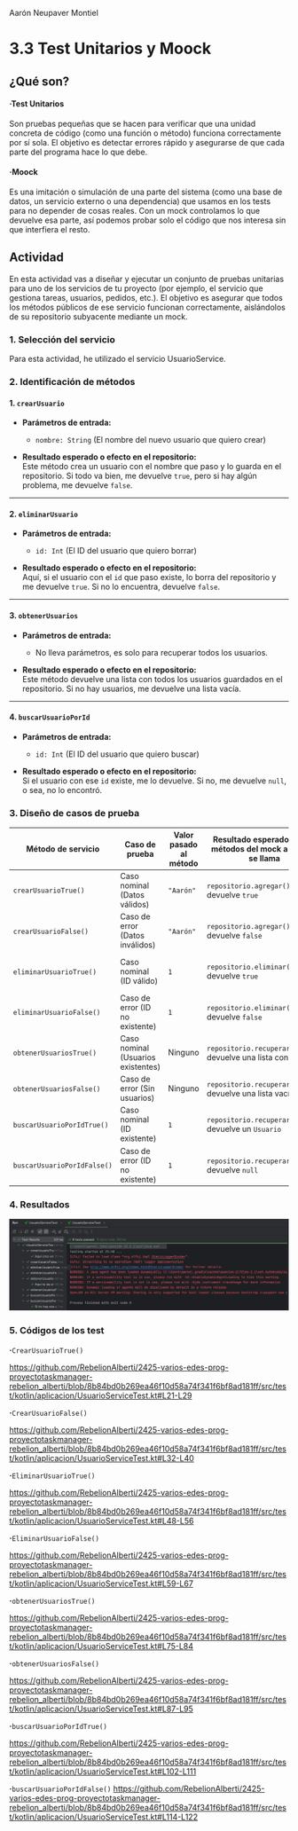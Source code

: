 Aarón Neupaver Montiel

# 3.3 Test Unitarios y Moock

## ¿Qué son?

#### ·Test Unitarios

Son pruebas pequeñas que se hacen para verificar que una unidad concreta de código (como una función o método) funciona correctamente por sí sola.
El objetivo es detectar errores rápido y asegurarse de que cada parte del programa hace lo que debe.

#### ·Moock

Es una imitación o simulación de una parte del sistema (como una base de datos, un servicio externo o una dependencia) que usamos en los tests para no depender de cosas reales.
Con un mock controlamos lo que devuelve esa parte, así podemos probar solo el código que nos interesa sin que interfiera el resto.

## Actividad

En esta actividad vas a diseñar y ejecutar un conjunto de pruebas unitarias para uno de los servicios de tu proyecto (por ejemplo, el servicio que gestiona tareas, usuarios, pedidos, etc.). El objetivo es asegurar que todos los métodos públicos de ese servicio funcionan correctamente, aislándolos de su repositorio subyacente mediante un mock.

### 1. Selección del servicio

Para esta actividad, he utilizado el servicio UsuarioService.

### 2. Identificación de métodos

#### 1. `crearUsuario`
- **Parámetros de entrada:**
    - `nombre: String` (El nombre del nuevo usuario que quiero crear)

- **Resultado esperado o efecto en el repositorio:**  
  Este método crea un usuario con el nombre que paso y lo guarda en el repositorio. Si todo va bien, me devuelve `true`, pero si hay algún problema, me devuelve `false`.

---

#### 2. `eliminarUsuario`
- **Parámetros de entrada:**
    - `id: Int` (El ID del usuario que quiero borrar)

- **Resultado esperado o efecto en el repositorio:**  
  Aquí, si el usuario con el `id` que paso existe, lo borra del repositorio y me devuelve `true`. Si no lo encuentra, devuelve `false`.

---

#### 3. `obtenerUsuarios`
- **Parámetros de entrada:**
    - No lleva parámetros, es solo para recuperar todos los usuarios.

- **Resultado esperado o efecto en el repositorio:**  
  Este método devuelve una lista con todos los usuarios guardados en el repositorio. Si no hay usuarios, me devuelve una lista vacía.

---

#### 4. `buscarUsuarioPorId`
- **Parámetros de entrada:**
    - `id: Int` (El ID del usuario que quiero buscar)

- **Resultado esperado o efecto en el repositorio:**  
  Si el usuario con ese `id` existe, me lo devuelve. Si no, me devuelve `null`, o sea, no lo encontró.

### 3. Diseño de casos de prueba  

| Método de servicio          | Caso de prueba                         | Valor pasado al método       | Resultado esperado, de los métodos del mock a los que se llama     | Acción                                         | Resultado esperado                                            |
|-----------------------------|----------------------------------------|------------------------------|--------------------------------------------------------------------|------------------------------------------------|---------------------------------------------------------------|
| `crearUsuarioTrue()`        | Caso nominal (Datos válidos)           | `"Aarón"`                    | `repositorio.agregar()` devuelve `true`                             | Llamar a `crearUsuario("Aarón")`               | Usuario creado correctamente, devuelve `true`                 |
| `crearUsuarioFalse()`       | Caso de error (Datos inválidos)        | `"Aarón"`                    | `repositorio.agregar()` devuelve `false`                            | Llamar a `crearUsuario("Aarón")`               | No se puede crear el usuario, devuelve `false`                |
| `eliminarUsuarioTrue()`     | Caso nominal (ID válido)               | `1`                           | `repositorio.eliminar(1)` devuelve `true`                           | Llamar a `eliminarUsuario(1)`                  | Usuario eliminado correctamente, devuelve `true`              |
| `eliminarUsuarioFalse()`    | Caso de error (ID no existente)        | `1`                           | `repositorio.eliminar(1)` devuelve `false`                          | Llamar a `eliminarUsuario(1)`                  | No se puede eliminar el usuario, devuelve `false`             |
| `obtenerUsuariosTrue()`     | Caso nominal (Usuarios existentes)     | Ninguno                      | `repositorio.recuperarTodos()` devuelve una lista con usuarios     | Llamar a `obtenerUsuarios()`                   | Retorna la lista de usuarios encontrada                        |
| `obtenerUsuariosFalse()`    | Caso de error (Sin usuarios)           | Ninguno                      | `repositorio.recuperarTodos()` devuelve una lista vacía            | Llamar a `obtenerUsuarios()`                   | Retorna una lista vacía                                        |
| `buscarUsuarioPorIdTrue()`  | Caso nominal (ID existente)            | `1`                           | `repositorio.recuperarPorId(1)` devuelve un `Usuario`               | Llamar a `buscarUsuarioPorId(1)`               | Retorna el usuario con ID `1` encontrado                      |
| `buscarUsuarioPorIdFalse()` | Caso de error (ID no existente)        | `1`                           | `repositorio.recuperarPorId(1)` devuelve `null`                    | Llamar a `buscarUsuarioPorId(1)`               | Retorna `null` si no se encuentra el usuario                  |

### 4. Resultados

![img1](assets/img1.png)

### 5. Códigos de los test

**·**```CrearUsuarioTrue()```

https://github.com/RebelionAlberti/2425-varios-edes-prog-proyectotaskmanager-rebelion_alberti/blob/8b84bd0b269ea46f10d58a74f341f6bf8ad181ff/src/test/kotlin/aplicacion/UsuarioServiceTest.kt#L21-L29

**·**```CrearUsuarioFalse()```

https://github.com/RebelionAlberti/2425-varios-edes-prog-proyectotaskmanager-rebelion_alberti/blob/8b84bd0b269ea46f10d58a74f341f6bf8ad181ff/src/test/kotlin/aplicacion/UsuarioServiceTest.kt#L32-L40

**·**```EliminarUsuarioTrue()```

https://github.com/RebelionAlberti/2425-varios-edes-prog-proyectotaskmanager-rebelion_alberti/blob/8b84bd0b269ea46f10d58a74f341f6bf8ad181ff/src/test/kotlin/aplicacion/UsuarioServiceTest.kt#L48-L56

**·**```EliminarUsuarioFalse()```

https://github.com/RebelionAlberti/2425-varios-edes-prog-proyectotaskmanager-rebelion_alberti/blob/8b84bd0b269ea46f10d58a74f341f6bf8ad181ff/src/test/kotlin/aplicacion/UsuarioServiceTest.kt#L59-L67

**·**```obtenerUsuariosTrue()```

https://github.com/RebelionAlberti/2425-varios-edes-prog-proyectotaskmanager-rebelion_alberti/blob/8b84bd0b269ea46f10d58a74f341f6bf8ad181ff/src/test/kotlin/aplicacion/UsuarioServiceTest.kt#L75-L84

**·**```obtenerUsuariosFalse()```

https://github.com/RebelionAlberti/2425-varios-edes-prog-proyectotaskmanager-rebelion_alberti/blob/8b84bd0b269ea46f10d58a74f341f6bf8ad181ff/src/test/kotlin/aplicacion/UsuarioServiceTest.kt#L87-L95

**·**```buscarUsuarioPorIdTrue()```

https://github.com/RebelionAlberti/2425-varios-edes-prog-proyectotaskmanager-rebelion_alberti/blob/8b84bd0b269ea46f10d58a74f341f6bf8ad181ff/src/test/kotlin/aplicacion/UsuarioServiceTest.kt#L102-L111

**·**```buscarUsuarioPorIdFalse()```
https://github.com/RebelionAlberti/2425-varios-edes-prog-proyectotaskmanager-rebelion_alberti/blob/8b84bd0b269ea46f10d58a74f341f6bf8ad181ff/src/test/kotlin/aplicacion/UsuarioServiceTest.kt#L114-L122